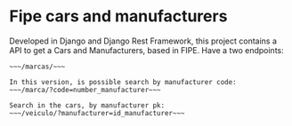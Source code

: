 # Fipe cars and manufacturers
Developed in Django and Django Rest Framework, this project contains a API to get a Cars and Manufacturers, based in FIPE. Have a two endpoints:

~~~ /veiculos/~~~
~~~/marcas/~~~

In this version, is possible search by manufacturer code:
~~~/marca/?code=number_manufacturer~~~

Search in the cars, by manufacturer pk:
~~~/veiculo/?manufacturer=id_manufacturer~~~


